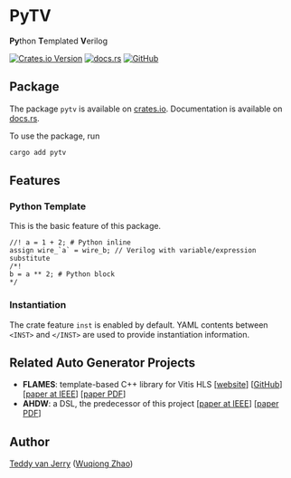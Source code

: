 # PyTV
**Py**thon **T**emplated **V**erilog

[![Crates.io Version](https://img.shields.io/crates/v/pytv?style=for-the-badge)](https://crates.io/crates/pytv)
[![docs.rs](https://img.shields.io/docsrs/pytv?style=for-the-badge&label=docs.rs)](https://docs.rs/pytv)
[![GitHub](https://img.shields.io/github/license/autohdw/pytv?style=for-the-badge)](LICENSE)

## Package
The package `pytv` is available on [crates.io](https://crates.io/crates/pytv).
Documentation is available on [docs.rs](https://docs.rs/pytv).

To use the package, run
```sh
cargo add pytv
```

## Features
### Python Template
This is the basic feature of this package.

```pytv
//! a = 1 + 2; # Python inline
assign wire_`a` = wire_b; // Verilog with variable/expression substitute
/*!
b = a ** 2; # Python block
*/
```

### Instantiation
The crate feature `inst` is enabled by default.
YAML contents between `<INST>` and `</INST>` are used to provide instantiation information.

## Related Auto Generator Projects
- **FLAMES**: template-based C++ library for Vitis HLS
  [[website](https://flames.autohdw.com)]
  [[GitHub](https://github.com/autohdw/flames)]
  [[paper at IEEE](https://ieeexplore.ieee.org/document/10437992)]
  [[paper PDF](https://wqzhao.org/assets/zhao2024flexible.pdf)]
- **AHDW**: a DSL, the predecessor of this project
  [[paper at IEEE](https://ieeexplore.ieee.org/document/10396119)]
  [[paper PDF](https://wqzhao.org/assets/zhao2023automatic.pdf)]

## Author
[Teddy van Jerry](https://github.com/Teddy-van-Jerry) ([Wuqiong Zhao](https://wqzhao.org))
